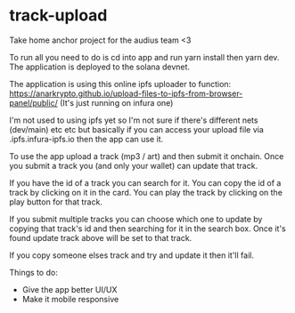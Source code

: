 # track-upload
Take home anchor project for the audius team &lt;3

To run all you need to do is cd into app and run yarn install then yarn dev.
The application is deployed to the solana devnet.

The application is using this online ipfs uploader to function:
https://anarkrypto.github.io/upload-files-to-ipfs-from-browser-panel/public/
(It's just running on infura one) 

I'm not used to using ipfs yet so I'm not sure if there's different nets (dev/main) etc etc
but basically if you can access your upload file via <CID>.ipfs.infura-ipfs.io then the app 
can use it.

To use the app upload a track (mp3 / art) and then submit it onchain.
Once you submit a track you (and only your wallet) can update that track.

If you have the id of a track you can search for it.
You can copy the id of a track by clicking on it in the card.
You can play the track by clicking on the play button for that track.

If you submit multiple tracks you can choose which one to update by copying
that track's id and then searching for it in the search box. Once it's found 
update track above will be set to that track.

If you copy someone elses track and try and update it then it'll fail.

Things to do:

- Give the app better UI/UX
- Make it mobile responsive
